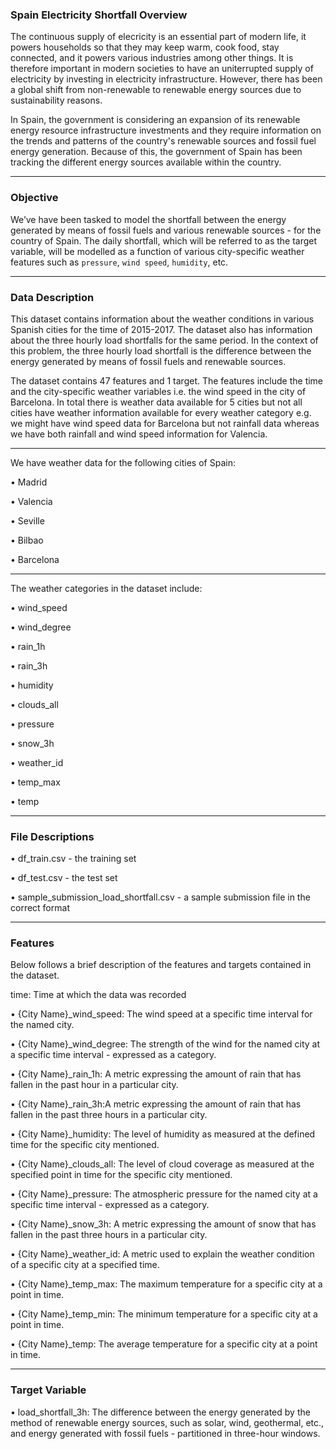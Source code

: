 ### Spain Electricity Shortfall Overview

The continuous supply of elecricity is an essential part of modern life, it powers households so that they may keep warm, cook food, stay connected, and it powers various industries among other things. It is therefore important in modern societies to have an uniterrupted supply of electricity by investing in electricity infrastructure. However, there has been a global shift from non-renewable to renewable energy sources due to sustainability reasons.

In Spain, the government is considering an expansion of its renewable energy resource infrastructure investments and they require information on the trends and patterns of the country's renewable sources and fossil fuel energy generation. Because of this, the government of Spain has been tracking the different energy sources available within the country.

---

### Objective

We’ve have been tasked to model the shortfall between the energy generated by means of fossil fuels and various renewable sources - for the country of Spain. The daily shortfall, which will be referred to as the target variable, will be modelled as a function of various city-specific weather features such as `pressure`, `wind speed`, `humidity`, etc.

---

### Data Description

This dataset contains information about the weather conditions in various Spanish cities for the time of 2015-2017. The dataset also has information about the three hourly load shortfalls for the same period. In the context of this problem, the three hourly load shortfall is the difference between the energy generated by means of fossil fuels and renewable sources.

The dataset contains 47 features and 1 target. The features include the time and the city-specific weather variables i.e. the wind speed in the city of Barcelona. In total there is weather data available for 5 cities but not all cities have weather information available for every weather category e.g. we might have wind speed data for Barcelona but not rainfall data whereas we have both rainfall and wind speed information for Valencia.

---

We have weather data for the following cities of Spain:

•  Madrid

•  Valencia

•  Seville

•  Bilbao

•  Barcelona

---

The weather categories in the dataset include:

•  wind_speed

•  wind_degree

•  rain_1h

•  rain_3h

•  humidity

•  clouds_all

•  pressure

•  snow_3h

•  weather_id

•  temp_max

•  temp

---

### File Descriptions

•  df_train.csv - the training set

•  df_test.csv - the test set

•  sample_submission_load_shortfall.csv - a sample submission file in the correct format

---

### Features
Below follows a brief description of the features and targets contained in the dataset.

time: Time at which the data was recorded

•  {City Name}_wind_speed: The wind speed at a specific time interval for the named city.

•  {City Name}_wind_degree: The strength of the wind for the named city at a specific time interval - expressed as a category.

•  {City Name}_rain_1h: A metric expressing the amount of rain that has fallen in the past hour in a particular city.

•  {City Name}_rain_3h:A metric expressing the amount of rain that has fallen in the past three hours in a particular city.

•  {City Name}_humidity: The level of humidity as measured at the defined time for the specific city mentioned.

•  {City Name}_clouds_all: The level of cloud coverage as measured at the specified point in time for the specific city mentioned.

•  {City Name}_pressure: The atmospheric pressure for the named city at a specific time interval - expressed as a category.

•  {City Name}_snow_3h: A metric expressing the amount of snow that has fallen in the past three hours in a particular city.

•  {City Name}_weather_id: A metric used to explain the weather condition of a specific city at a specified time.

•  {City Name}_temp_max: The maximum temperature for a specific city at a point in time.

•  {City Name}_temp_min: The minimum temperature for a specific city at a point in time.

•  {City Name}_temp: The average temperature for a specific city at a point in time.

---

### Target Variable

•  load_shortfall_3h: The difference between the energy generated by the method of renewable energy sources, such as solar, wind, geothermal, etc., and energy generated with fossil fuels - partitioned in three-hour windows.